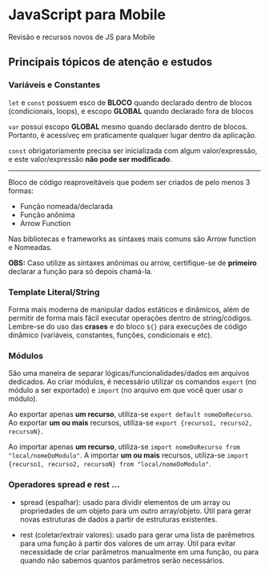 # JavaScript para Mobile


 Revisão e recursos novos de JS para Mobile

 ## Principais tópicos de atenção e estudos

 ### Variáveis e Constantes

 `let` e `const` possuem esco de **BLOCO** quando declarado dentro de blocos (condicionais, loops), e escopo **GLOBAL** quando declarado fora de blocos

 `var` possui escopo **GLOBAL** mesmo quando declarado dentro de blocos. Portanto, é acessíveç em praticamente qualquer lugar dentro da aplicação.

 `const` obrigatoriamente precisa ser inicializada com algum valor/expressão, e este valor/expressão **não pode ser modificado**.

 ---

 Bloco de código reaproveitáveis que podem ser criados de pelo menos 3 formas:

 - Função nomeada/declarada
 - Função anônima
 - Arrow Function

 Nas bibliotecas e frameworks as sintaxes mais comuns são Arrow function e Nomeadas.

 **OBS:** Caso utilize as sintaxes anônimas ou arrow, certifique-se de **primeiro** declarar a função para só depois chamá-la.

### Template Literal/String

Forma mais moderna de manipular dados estáticos e dinâmicos, além de permitir de forma mais fácil executar operações dentro de string/códigos. Lembre-se do uso das **crases** e do bloco `${}` para execuções de código dinâmico (variáveis, constantes, funções, condicionais e etc).

### Módulos

São uma maneira de separar lógicas/funcionalidades/dados em arquivos dedicados. Ao criar módulos, é necessário utilizar os comandos `export` (no módulo a ser exportado) e `import` (no arquivo em que você quer usar o módulo).

Ao exportar apenas **um recurso**, utiliza-se `export default nomeDoRecurso`. Ao exportar **um ou mais** recursos, utiliza-se `export {recurso1, recurso2, recursoN}`.


Ao importar apenas **um recurso**, utiliza-se `import nomeDoRecurso from "local/nomeDoModulo"`. A importar **um ou mais** recursos, utiliza-se `import {recurso1, recurso2, recursoN} from "local/nomeDoModulo"`.

### Operadores spread e rest ...

- spread (espalhar): usado para dividir elementos de um array ou propriedades de um objeto para um outro array/objeto. Útil para gerar novas estruturas de dados a partir de estruturas existentes.

- rest (coletar/extrair valores): usado para gerar uma lista de parêmetros para uma função à partir dos valores de um array. Útil para evitar necessidade de criar parâmetros manualmente em uma função, ou para quando não sabemos quantos parâmetros serão necessários.